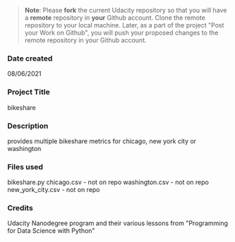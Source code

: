 >**Note**: Please **fork** the current Udacity repository so that you will have a **remote** repository in **your** Github account. Clone the remote repository to your local machine. Later, as a part of the project "Post your Work on Github", you will push your proposed changes to the remote repository in your Github account.

### Date created
08/06/2021

### Project Title
bikeshare

### Description
provides multiple bikeshare metrics for chicago, new york city or washington

### Files used
bikeshare.py
chicago.csv - not on repo
washington.csv - not on repo
new_york_city.csv - not on repo

### Credits
Udacity Nanodegree program and their various lessons from "Programming for Data Science with Python"
